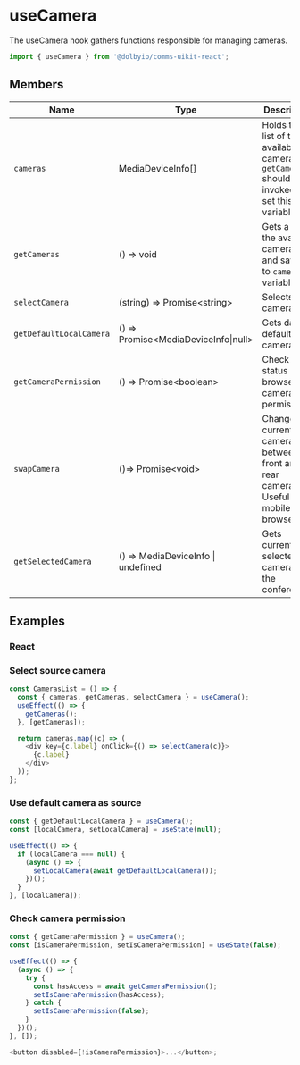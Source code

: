 # useCamera

The useCamera hook gathers functions responsible for managing cameras.

```javascript
import { useCamera } from '@dolbyio/comms-uikit-react';
```

## Members

| Name                    | Type                                 | Description                                                                                  |
| ----------------------- | ------------------------------------ | -------------------------------------------------------------------------------------------- |
| `cameras`               | MediaDeviceInfo[]                    | Holds the list of the available cameras. `getCameras` should be invoked to set this variable |
| `getCameras`            | () => void                           | Gets a list of the available cameras and saves it to `cameras` variable                      |
| `selectCamera`          | (string) => Promise\<string\>        | Selects a camera.                                                                            |
| `getDefaultLocalCamera` | () => Promise<MediaDeviceInfo\|null> | Gets data of default camera.                                                                 |
| `getCameraPermission`   | () => Promise\<boolean\>             | Check status of browser camera permissions.                                                  |
| `swapCamera`            | ()=> Promise\<void\>                 | Change current camera between front and rear cameras. Useful on mobile browsers.             |
| `getSelectedCamera`     | () => MediaDeviceInfo \| undefined   | Gets currently selected camera in the conference.                                            |

## Examples

### React

### Select source camera

```javascript
const CamerasList = () => {
  const { cameras, getCameras, selectCamera } = useCamera();
  useEffect(() => {
    getCameras();
  }, [getCameras]);

  return cameras.map((c) => (
    <div key={c.label} onClick={() => selectCamera(c)}>
      {c.label}
    </div>
  ));
};
```

### Use default camera as source

```javascript
const { getDefaultLocalCamera } = useCamera();
const [localCamera, setLocalCamera] = useState(null);

useEffect(() => {
  if (localCamera === null) {
    (async () => {
      setLocalCamera(await getDefaultLocalCamera());
    })();
  }
}, [localCamera]);
```

### Check camera permission

```javascript
const { getCameraPermission } = useCamera();
const [isCameraPermission, setIsCameraPermission] = useState(false);

useEffect(() => {
  (async () => {
    try {
      const hasAccess = await getCameraPermission();
      setIsCameraPermission(hasAccess);
    } catch {
      setIsCameraPermission(false);
    }
  })();
}, []);

<button disabled={!isCameraPermission}>...</button>;
```
